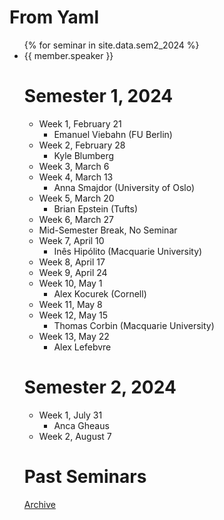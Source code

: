 
# From Yaml 

<ul>
{% for seminar in site.data.sem2_2024 %}
    <li> {{ member.speaker }}
    </li>
</ui>

# Semester 1, 2024

* Week 1, February 21 
  * Emanuel Viebahn (FU Berlin)
* Week 2, February 28
  * Kyle Blumberg
* Week 3, March 6
* Week 4, March 13 
  * Anna Smajdor (University of Oslo)
* Week 5, March 20
  * Brian Epstein  (Tufts)
* Week 6, March 27
* Mid-Semester Break, No Seminar
* Week 7, April 10
  * Inês Hipólito (Macquarie University)
* Week 8, April 17
* Week 9, April 24 
* Week 10, May 1
  * Alex Kocurek (Cornell)
* Week 11, May 8
* Week 12, May 15
  * Thomas Corbin (Macquarie University)
* Week 13, May 22
  * Alex Lefebvre

# Semester 2, 2024

* Week 1, July 31
  * Anca Gheaus
* Week 2, August 7


# Past Seminars 

[Archive](archive.html)

